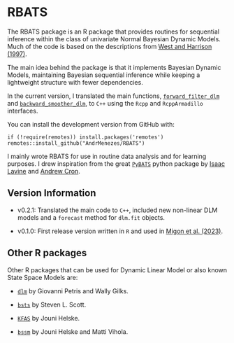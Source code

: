 # RBATS

The RBATS package is an R package that provides routines for sequential
inference within the class of univariate Normal Bayesian Dynamic Models.
Much of the code is based on the descriptions from
[West and Harrison (1997)](http://www2.stat.duke.edu/~mw/West&HarrisonBook/).

The main idea behind the package is that it implements Bayesian Dynamic Models,
maintaining Bayesian sequential inference while keeping a lightweight structure
with fewer dependencies.

In the current version, I translated the main functions,
[`forward_filter_dlm`](https://github.com/AndrMenezes/RBATS/blob/master/src/dlm.cpp#L138)
and [`backward_smoother_dlm`](https://github.com/AndrMenezes/RBATS/blob/master/src/dlm.cpp#L227), to `C++` using the
`Rcpp` and `RcppArmadillo` interfaces.

You can install the development version from GitHub with:
```
if (!require(remotes)) install.packages('remotes')
remotes::install_github("AndrMenezes/RBATS")
```

I mainly wrote RBATS for use in routine data analysis and for learning purposes.
I drew inspiration from the great [`PyBATS`](https://lavinei.github.io/pybats/)
python package by
[Isaac Lavine](https://www.linkedin.com/in/isaac-lavine-70495929/) and
[Andrew Cron](https://www.linkedin.com/in/andrewjcron/).


## Version Information

- v0.2.1: Translated the main code to `C++`, included new non-linear DLM models and a `forecast` method for `dlm.fit` objects.

- v0.1.0: First release version written in `R` and used in [Migon et al. (2023)](https://onlinelibrary.wiley.com/doi/10.1002/asmb.2756).


## Other R packages

Other R packages that can be used for Dynamic Linear Model or also known
State Space Models are:

-   [`dlm`](https://cran.r-project.org/web/packages/dlm/index.html) by
    Giovanni Petris and Wally Gilks.

-   [`bsts`](https://cran.r-project.org/web/packages/bsts/index.html) by
    Steven L. Scott.

-   [`KFAS`](https://cran.r-project.org/web/packages/KFAS/index.html) by
    Jouni Helske.

-   [`bssm`](https://cran.r-project.org/web/packages/bssm/index.html) by
    Jouni Helske and Matti Vihola.

